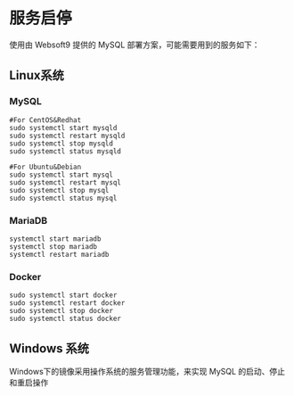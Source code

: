 # 服务启停

使用由 Websoft9 提供的 MySQL 部署方案，可能需要用到的服务如下：

## Linux系统

### MySQL
```shell
#For CentOS&Redhat
sudo systemctl start mysqld
sudo systemctl restart mysqld
sudo systemctl stop mysqld
sudo systemctl status mysqld

#For Ubuntu&Debian
sudo systemctl start mysql
sudo systemctl restart mysql
sudo systemctl stop mysql
sudo systemctl status mysql
```

### MariaDB
```shell
systemctl start mariadb
systemctl stop mariadb
systemctl restart mariadb
```

### Docker

```shell
sudo systemctl start docker
sudo systemctl restart docker
sudo systemctl stop docker
sudo systemctl status docker
```

## Windows 系统

Windows下的镜像采用操作系统的服务管理功能，来实现 MySQL 的启动、停止和重启操作